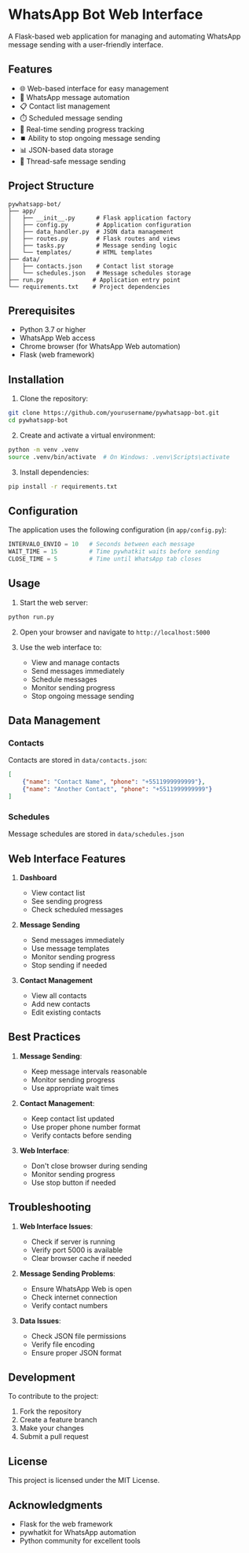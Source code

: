 # WhatsApp Bot Web Interface

A Flask-based web application for managing and automating WhatsApp message sending with a user-friendly interface.

## Features

- 🌐 Web-based interface for easy management
- 📱 WhatsApp message automation
- 📋 Contact list management
- ⏱️ Scheduled message sending
- 🔄 Real-time sending progress tracking
- ⏹️ Ability to stop ongoing message sending
- 📊 JSON-based data storage
- 🧵 Thread-safe message sending

## Project Structure

```
pywhatsapp-bot/
├── app/
│   ├── __init__.py      # Flask application factory
│   ├── config.py        # Application configuration
│   ├── data_handler.py  # JSON data management
│   ├── routes.py        # Flask routes and views
│   ├── tasks.py         # Message sending logic
│   └── templates/       # HTML templates
├── data/
│   ├── contacts.json    # Contact list storage
│   └── schedules.json   # Message schedules storage
├── run.py              # Application entry point
└── requirements.txt    # Project dependencies
```

## Prerequisites

- Python 3.7 or higher
- WhatsApp Web access
- Chrome browser (for WhatsApp Web automation)
- Flask (web framework)

## Installation

1. Clone the repository:
```bash
git clone https://github.com/yourusername/pywhatsapp-bot.git
cd pywhatsapp-bot
```

2. Create and activate a virtual environment:
```bash
python -m venv .venv
source .venv/bin/activate  # On Windows: .venv\Scripts\activate
```

3. Install dependencies:
```bash
pip install -r requirements.txt
```

## Configuration

The application uses the following configuration (in `app/config.py`):
```python
INTERVALO_ENVIO = 10   # Seconds between each message
WAIT_TIME = 15         # Time pywhatkit waits before sending
CLOSE_TIME = 5         # Time until WhatsApp tab closes
```

## Usage

1. Start the web server:
```bash
python run.py
```

2. Open your browser and navigate to `http://localhost:5000`

3. Use the web interface to:
   - View and manage contacts
   - Send messages immediately
   - Schedule messages
   - Monitor sending progress
   - Stop ongoing message sending

## Data Management

### Contacts
Contacts are stored in `data/contacts.json`:
```json
[
    {"name": "Contact Name", "phone": "+5511999999999"},
    {"name": "Another Contact", "phone": "+5511999999999"}
]
```

### Schedules
Message schedules are stored in `data/schedules.json`

## Web Interface Features

1. **Dashboard**
   - View contact list
   - See sending progress
   - Check scheduled messages

2. **Message Sending**
   - Send messages immediately
   - Use message templates
   - Monitor sending progress
   - Stop sending if needed

3. **Contact Management**
   - View all contacts
   - Add new contacts
   - Edit existing contacts

## Best Practices

1. **Message Sending**:
   - Keep message intervals reasonable
   - Monitor sending progress
   - Use appropriate wait times

2. **Contact Management**:
   - Keep contact list updated
   - Use proper phone number format
   - Verify contacts before sending

3. **Web Interface**:
   - Don't close browser during sending
   - Monitor sending progress
   - Use stop button if needed

## Troubleshooting

1. **Web Interface Issues**:
   - Check if server is running
   - Verify port 5000 is available
   - Clear browser cache if needed

2. **Message Sending Problems**:
   - Ensure WhatsApp Web is open
   - Check internet connection
   - Verify contact numbers

3. **Data Issues**:
   - Check JSON file permissions
   - Verify file encoding
   - Ensure proper JSON format

## Development

To contribute to the project:

1. Fork the repository
2. Create a feature branch
3. Make your changes
4. Submit a pull request

## License

This project is licensed under the MIT License.

## Acknowledgments

- Flask for the web framework
- pywhatkit for WhatsApp automation
- Python community for excellent tools